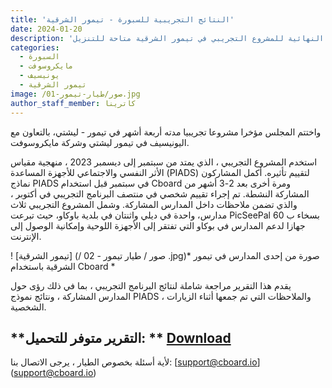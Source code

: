 ```yaml
---
title: 'النتائج التجريبية للسبورة - تيمور الشرقية'
date: 2024-01-20
description: 'النتائج النهائية للمشروع التجريبي في تيمور الشرقية متاحة للتنزيل'
categories:
  - السبورة
  - مايكروسوفت
  - يونيسيف
  - تيمور الشرقية
image: /صور/طيار-تيمور-01.jpg
author_staff_member: كاترينا
---
```


واختتم المجلس مؤخرا مشروعا تجريبيا مدته أربعة أشهر في تيمور - ليشتي، بالتعاون مع اليونيسيف في تيمور ليشتي وشركة مايكروسوفت.

استخدم المشروع التجريبي ، الذي يمتد من سبتمبر إلى ديسمبر 2023 ، منهجية مقياس الأثر النفسي والاجتماعي للأجهزة المساعدة (PIADS) لتقييم تأثيره. أكمل المشاركون نماذج PIADS في سبتمبر قبل استخدام Cboard ومرة أخرى بعد 2-3 أشهر من المشاركة النشطة. تم إجراء تقييم شخصي في منتصف البرنامج التجريبي في أكتوبر ، والذي تضمن ملاحظات داخل المدارس المشاركة. وشمل المشروع التجريبي ثلاث مدارس، واحدة في ديلي واثنتان في بلدية باوكاو، حيث تبرعت PicSeePal بسخاء ب 60 جهازا لدعم المدارس في بوكاو التي تفتقر إلى الأجهزة اللوحية وإمكانية الوصول إلى الإنترنت.

! [تيمور الشرقية] (/ صور / طيار تيمور - 02 .jpg)* صورة من إحدى المدارس في تيمور الشرقية باستخدام Cboard \*

يقدم هذا التقرير مراجعة شاملة لنتائج البرنامج التجريبي ، بما في ذلك رؤى حول المدارس المشاركة ، ونتائج نموذج PIADS ، والملاحظات التي تم جمعها أثناء الزيارات الشخصية.

## \*\*التقرير متوفر للتحميل: \*\* [Download](https://www.cboard.io/documents/CboardTimorLestePilot2023Report.pdf)

لأية أسئلة بخصوص الطيار ، يرجى الاتصال بنا: [support@cboard.io] (support@cboard.io)
